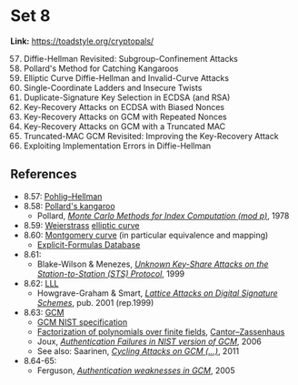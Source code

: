 # Set 8

**Link:** https://toadstyle.org/cryptopals/

57. Diffie-Hellman Revisited: Subgroup-Confinement Attacks
58. Pollard's Method for Catching Kangaroos
59. Elliptic Curve Diffie-Hellman and Invalid-Curve Attacks
60. Single-Coordinate Ladders and Insecure Twists
61. Duplicate-Signature Key Selection in ECDSA (and RSA)
62. Key-Recovery Attacks on ECDSA with Biased Nonces
63. Key-Recovery Attacks on GCM with Repeated Nonces
64. Key-Recovery Attacks on GCM with a Truncated MAC
65. Truncated-MAC GCM Revisited: Improving the Key-Recovery Attack
66. Exploiting Implementation Errors in Diffie-Hellman

## References

* 8.57: [Pohlig–Hellman](https://en.wikipedia.org/wiki/Pohlig%E2%80%93Hellman_algorithm)
* 8.58: [Pollard's kangaroo](https://en.wikipedia.org/wiki/Pollard's_kangaroo_algorithm)
  * Pollard, [_Monte  Carlo  Methods  for  Index  Computation (mod  p)_](https://www.ams.org/journals/mcom/1978-32-143/S0025-5718-1978-0491431-9/S0025-5718-1978-0491431-9.pdf), 1978
* 8.59: [Weierstrass](https://en.wikipedia.org/wiki/Weierstrass_elliptic_function) [elliptic curve](https://en.wikipedia.org/wiki/Elliptic_curve)
* 8.60: [Montgomery curve](https://en.wikipedia.org/wiki/Montgomery_curve) (in particular equivalence and mapping)
  * [Explicit-Formulas Database](https://hyperelliptic.org/EFD/index.html)
* 8.61:
  * Blake-Wilson & Menezes, [_Unknown Key-Share Attacks on the Station-to-Station (STS) Protocol_](https://citeseerx.ist.psu.edu/viewdoc/download?doi=10.1.1.30.1051&rep=rep1&type=pdf), 1999
* 8.62: [LLL](https://en.wikipedia.org/wiki/Lenstra%E2%80%93Lenstra%E2%80%93Lov%C3%A1sz_lattice_basis_reduction_algorithm)
  * Howgrave-Graham & Smart, [_Lattice Attacks on Digital Signature Schemes_](https://www.hpl.hp.com/techreports/1999/HPL-1999-90.pdf), pub. 2001 (rep.1999)
* 8.63: [GCM](https://en.wikipedia.org/wiki/Galois/Counter_Mode)
  * [GCM NIST specification](https://nvlpubs.nist.gov/nistpubs/Legacy/SP/nistspecialpublication800-38d.pdf)
  * [Factorization of polynomials over finite fields](https://en.wikipedia.org/wiki/Factorization_of_polynomials_over_finite_fields), [Cantor–Zassenhaus](https://en.wikipedia.org/wiki/Cantor%E2%80%93Zassenhaus_algorithm)
  * Joux, [_Authentication Failures in NIST version of GCM_](https://csrc.nist.gov/csrc/media/projects/block-cipher-techniques/documents/bcm/comments/800-38-series-drafts/gcm/joux_comments.pdf), 2006
  * See also: Saarinen, [_Cycling Attacks on GCM (...)_](https://eprint.iacr.org/2011/202.pdf), 2011
* 8.64-65:
  * Ferguson, [_Authentication weaknesses in GCM_](https://csrc.nist.gov/CSRC/media/Projects/Block-Cipher-Techniques/documents/BCM/Comments/CWC-GCM/Ferguson2.pdf), 2005
